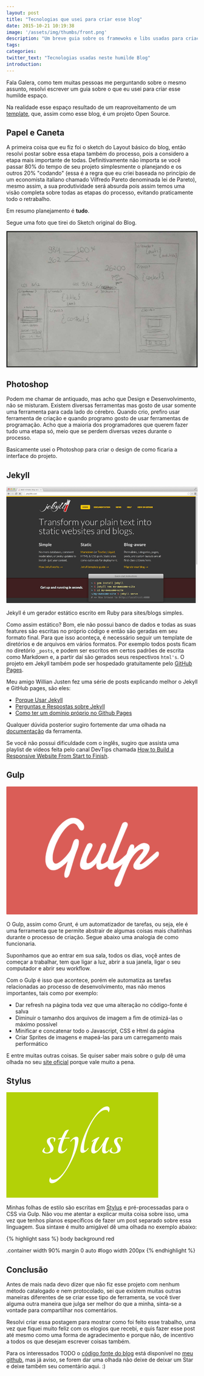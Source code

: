 ```yaml
---
layout: post
title: "Tecnologias que usei para criar esse blog"
date: 2015-10-21 10:19:38
image: '/assets/img/thumbs/front.png'
description: "Um breve guia sobre os framewoks e libs usadas para criação do Blog"
tags:
categories:
twitter_text: "Tecnologias usadas neste humilde Blog"
introduction:
---
```


Fala Galera, como tem muitas pessoas me perguntando sobre o mesmo assunto, resolvi escrever um guia sobre o que eu usei para criar esse humilde espaço.

Na realidade esse espaço resultado de um reaproveitamento de um [template](https://github.com/willianjusten/will-jekyll-template), que, assim como esse blog, é um projeto Open Source.

## Papel e Caneta

A primeira coisa que eu fiz foi o sketch do Layout básico do blog, então resolvi postar sobre essa etapa também do processo, pois a considero a etapa mais importante de todas. Definitivamente não importa se você passar 80% do tempo de seu projeto simplesmente o planejando e os outros 20% "codando" (essa é a regra que eu criei baseada no princípio de um economista italiano chamado Vilfredo Pareto denominada lei de Pareto), mesmo assim, a sua produtividade será absurda pois assim temos uma visão completa sobre todas as etapas do processo, evitando praticamente todo o retrabalho.

Em resumo planejamento é **tudo**.

Segue uma foto que tirei do Sketch original do Blog.

[![Sketch do blog](/assets/img/posts/tecnologias-que-usei-no-blog/sketch.jpg)](http://lucasmaiaesilva.com.br/assets/img/posts/tecnologias-que-usei-no-blog/sketch.jpg)

## Photoshop

Podem me chamar de antiquado, mas acho que Design e Desenvolvimento, não se misturam. Existem diversas ferramentas mas gosto de usar somente uma ferramenta para cada lado do cérebro. Quando crio, prefiro usar ferramenta de criação e quando programo gosto de usar ferramentas de programação. Acho que a maioria dos programadores que querem fazer tudo uma etapa só, meio que se perdem diversas vezes durante o processo.

Basicamente usei o Photoshop para criar o design de como ficaria a interface do projeto.


## Jekyll

![WebSite Jekyll](/assets/img/posts/tecnologias-que-usei-no-blog/jekyll-site.jpg)

Jekyll é um gerador estático escrito em Ruby para sites/blogs simples.

Como assim estático? Bom, ele não possui banco de dados e todas as suas features são escritas no próprio código e então são geradas em seu formato final. Para que isso aconteça, é necessário seguir um template de diretórios e de arquivos em vários formatos. Por exemplo todos posts ficam no diretório `_posts`, e podem ser escritos em certos padrões de escrita como Markdown e, a partir daí são gerados seus respectivos `html's`. O projeto em Jekyll também pode ser hospedado gratuitamente pelo [GitHub Pages](https://pages.github.com/). 

Meu amigo Willian Justen fez uma série de posts explicando melhor o Jekyll e GitHub pages, são eles:

* [Porque Usar Jekyll](http://willianjusten.com.br/por-que-usar-jekyll/)
* [Perguntas e Respostas sobre Jekyll](http://willianjusten.com.br/perguntas-e-respostas-jekyll/)
* [Como ter um domínio próprio no Github Pages](http://willianjusten.com.br/dominio-proprio-no-github-pages/)

Qualquer dúvida posterior sugiro fortemente dar uma olhada na [documentação](https://jekyllrb.com/docs/home/) da ferramenta.

Se você não possui dificuldade com o inglês, sugiro que assista uma playlist de vídeos feita pelo canal DevTips chamada [How to Build a Responsive Website From Start to Finish](https://www.youtube.com/watch?v=T6jKLsxbFg4&list=PLqGj3iMvMa4KQZUkRjfwMmTq_f1fbxerI).

## Gulp

![imagem gulp](/assets/img/posts/tecnologias-que-usei-no-blog/gulp-fit.png)

O Gulp, assim como Grunt, é um automatizador de tarefas, ou seja, ele é uma ferramenta que te permite abstrair de algumas coisas mais chatinhas durante o processo de criação. Segue abaixo uma analogia de como funcionaria.

Suponhamos que ao entrar em sua sala, todos os dias, voçê antes de começar a trabalhar, tem que ligar a luz, abrir a sua janela, ligar o seu computador e abrir seu workflow.

Com o Gulp é isso que acontece, porém ele automatiza as tarefas relacionadas ao processo de desenvolvimento, mas não menos importantes, tais como por exemplo:

* Dar refresh na página toda vez que uma alteração no código-fonte é salva
* Diminuir o tamanho dos arquivos de imagem a fim de otimizá-las o máximo possível
* Minificar e concatenar todo o Javascript, CSS e Html da página
* Criar Sprites de imagens e mapeá-las para um carregamento mais performático

E entre muitas outras coisas. Se quiser saber mais sobre o gulp dê uma olhada no seu [site oficial](http://gulpjs.com/) porque vale muito a pena.


## Stylus

![Logo Stylus](/assets/img/posts/tecnologias-que-usei-no-blog/stylus-thumb.png)

Minhas folhas de estilo são escritas em [Stylus](https://learnboost.github.io/stylus/) e pré-processadas para o CSS via Gulp. Não vou me atentar a explicar muita coisa sobre isso, uma vez que tenhos planos específicos de fazer um post separado sobre essa linguagem. Sua sintaxe é muito amigável dê uma olhada no exemplo abaixo:

{% highlight sass %}
body
	background red

.container
	width 90%
	margin 0 auto
	#logo
		width 200px
{% endhighlight %}

## Conclusão

Antes de mais nada devo dizer que não fiz esse projeto com nenhum método catalogado e nem protocolado, sei que existem muitas outras maneiras diferentes de se criar esse tipo de ferramenta, se você tiver alguma outra maneira que julga ser melhor do que a minha, sinta-se a vontade para compartilhar nos comentários.

Resolvi criar essa postagem para mostrar como foi feito esse trabalho, uma vez que fiquei muito feliz com os elogios que recebi, e quis fazer esse post até mesmo como uma forma de agradecimento e porque não, de incentivo a todos os que desejam escrever coisas também.

Para os interessados TODO o [código fonte do blog](https://github.com/lucasmaiaesilva/lucasmaiaesilva.github.io) está disponível no [meu github](https://github.com/lucasmaiaesilva), mas já aviso, se forem dar uma olhada não deixe de deixar um Star e deixe também seu comentário aqui. :)